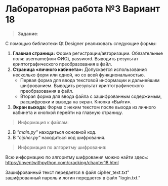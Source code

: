  
<h1> Лабораторная работа №3 Вариант 18</h1>

> __Задание__: 

C помощью библиотеки Qt Designer реализовать следующие формы:
1. __Главная страница:__ Форма регистрации/авторизации. Обязательные поля:
username(или ФИО), password. Выводить результат криптографического преобразования в
файл.
2. __Страница «личного кабинета»:__ Допускается использования несколько форм или одной, но со всей функциональностью.   
    - Первая форма для ввода текстовой информации и дальнейшим шифрованием. Выводить результат криптографического преобразования в файл.
    - Вторая форма для ввода файла с зашифрованным содержимым, расшифровки и вывода на экран. Кнопка «Выйти».
3. __Экран выхода:__ Форма с неким текстом после выхода из личного кабинета и кнопкой перейти на главную страницу.

> Информация к файлам: 
2. В _"main.py"_ находиться основной код.
3. В _"cipher.py"_ находиться код шифрования. 

> Информация по алгоритму шифрования:

Всю информацию по алгоритму шифрования можно найти здесь: https://inventwithpython.com/cracking/chapter18.html

Зашифрованный текст передается в файл cipher_text.txt" зашифрованный пароль и логин передается в файл "login.txt."
